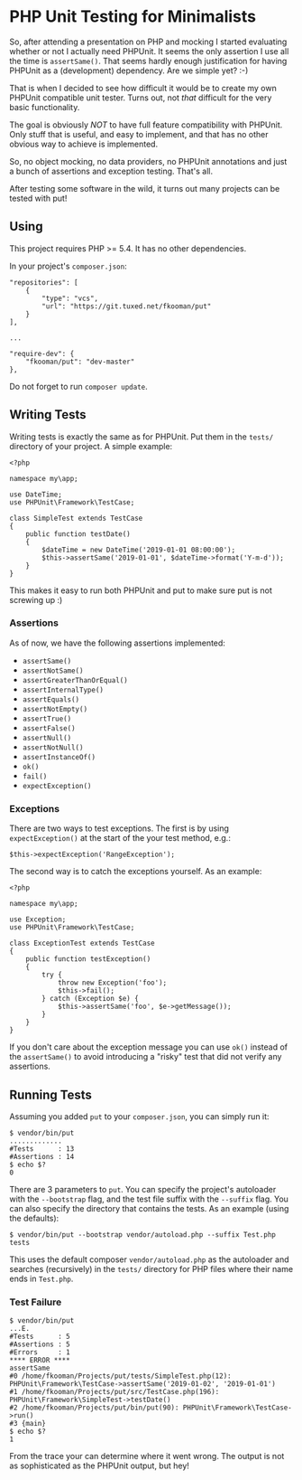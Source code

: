 # PHP Unit Testing for Minimalists

So, after attending a presentation on PHP and mocking I started evaluating
whether or not I actually need PHPUnit. It seems the only assertion I use all
the time is `assertSame()`. That seems hardly enough justification for having 
PHPUnit as a (development) dependency. Are we simple yet? :-)

That is when I decided to see how difficult it would be to create my own 
PHPUnit compatible unit tester. Turns out, not *that* difficult for the very 
basic functionality.

The goal is obviously *NOT* to have full feature compatibility with PHPUnit. 
Only stuff that is useful, and easy to implement, and that has no other obvious
way to achieve is implemented. 

So, no object mocking, no data providers, no PHPUnit annotations and just a 
bunch of assertions and exception testing. That's all.

After testing some software in the wild, it turns out many projects can be 
tested with put!

## Using

This project requires PHP >= 5.4. It has no other dependencies.

In your project's `composer.json`:

    "repositories": [
        {
            "type": "vcs",
            "url": "https://git.tuxed.net/fkooman/put"
        }
    ],

    ...

    "require-dev": {
        "fkooman/put": "dev-master"
    },

Do not forget to run `composer update`.

## Writing Tests

Writing tests is exactly the same as for PHPUnit. Put them in the `tests/` 
directory of your project. A simple example:

    <?php

    namespace my\app;

    use DateTime;
    use PHPUnit\Framework\TestCase;

    class SimpleTest extends TestCase
    {
        public function testDate()
        {
            $dateTime = new DateTime('2019-01-01 08:00:00');
            $this->assertSame('2019-01-01', $dateTime->format('Y-m-d'));
        }
    }

This makes it easy to run both PHPUnit and put to make sure put is not screwing 
up :)

### Assertions

As of now, we have the following assertions implemented:

* `assertSame()`
* `assertNotSame()`
* `assertGreaterThanOrEqual()`
* `assertInternalType()`
* `assertEquals()`
* `assertNotEmpty()`
* `assertTrue()`
* `assertFalse()`
* `assertNull()`
* `assertNotNull()`
* `assertInstanceOf()`
* `ok()`
* `fail()`
* `expectException()`

### Exceptions

There are two ways to test exceptions. The first is by using 
`expectException()` at the start of the your test method, e.g.:

    $this->expectException('RangeException');

The second way is to catch the exceptions yourself. As an example:

    <?php

    namespace my\app;

    use Exception;
    use PHPUnit\Framework\TestCase;

    class ExceptionTest extends TestCase
    {
        public function testException()
        {
            try {
                throw new Exception('foo');
                $this->fail();
            } catch (Exception $e) {
                $this->assertSame('foo', $e->getMessage());
            }
        }
    }

If you don't care about the exception message you can use `ok()` instead of the
`assertSame()` to avoid introducing a "risky" test that did not verify any 
assertions.

## Running Tests

Assuming you added `put` to your `composer.json`, you can simply run it:

    $ vendor/bin/put
    .............
    #Tests      : 13
    #Assertions : 14
    $ echo $?
    0

There are 3 parameters to `put`. You can specify the project's autoloader with 
the `--bootstrap` flag, and the test file suffix with the `--suffix` flag. You 
can also specify the directory that contains the tests. As an example (using 
the defaults):

    $ vendor/bin/put --bootstrap vendor/autoload.php --suffix Test.php tests

This uses the default composer `vendor/autoload.php` as the autoloader and 
searches (recursively) in the `tests/` directory for PHP files where their 
name ends in `Test.php`.

### Test Failure

    $ vendor/bin/put
    ...E.
    #Tests      : 5
    #Assertions : 5
    #Errors     : 1
    **** ERROR ****
    assertSame
    #0 /home/fkooman/Projects/put/tests/SimpleTest.php(12): PHPUnit\Framework\TestCase->assertSame('2019-01-02', '2019-01-01')
    #1 /home/fkooman/Projects/put/src/TestCase.php(196): PHPUnit\Framework\SimpleTest->testDate()
    #2 /home/fkooman/Projects/put/bin/put(90): PHPUnit\Framework\TestCase->run()
    #3 {main}
    $ echo $?
    1

From the trace your can determine where it went wrong. The output is not as 
sophisticated as the PHPUnit output, but hey!
